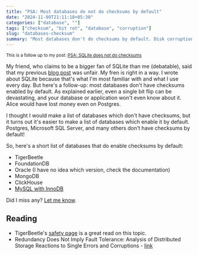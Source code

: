 ```yaml
---
title: "PSA: Most databases do not do checksums by default"
date: "2024-11-09T21:11:18+05:30"
categories: ["database", ""]
tags: ["checksum", "bit rot", "database", "corruption"]
slug: "databases-checksum"
summary: "Most databases don't do checksums by default. Disk corruptions go silently unnoticed."
---
```


<small>This is a follow up to my post: [PSA: SQLite does not do checksums](https://avi.im/blag/2024/sqlite-bit-flip/)</small>

My friend, who claims to be a bigger fan of SQLite than me (debatable), said that my previous [blog post](https://avi.im/blag/2024/sqlite-bit-flip/) was unfair. My fren is right in a way. I wrote about SQLite because that's what I'm most familiar with and what I use every day. But here's a follow-up: most databases don't have checksums enabled by default. As explained earlier, even a single bit flip can be devastating, and your database or application won't even know about it. Alice would have lost money even on Postgres.

I thought I would make a list of databases which don't have checksums, but it turns out it's easier to make a list of databases which enable it by default. Postgres, Microsoft SQL Server, and many others don't have checksums by default!

So, here's a short list of databases that do enable checksums by default:

- TigerBeetle
- FoundationDB
- Oracle (I have no idea which version, check the documentation)
- MongoDB
- ClickHouse
- [MySQL with InnoDB](https://x.com/MarkCallaghanDB/status/1855341370199953671)

Did I miss any? [Let me know](https://x.com/iavins/status/1855256734400663597).

## Reading

- TigerBeetle's [safety page](https://github.com/tigerbeetle/tigerbeetle/blob/main/docs/about/safety.md) is a great read on this topic.
- Redundancy Does Not Imply Fault Tolerance: Analysis of Distributed Storage Reactions to Single Errors and Corruptions - [link](https://www.usenix.org/conference/fast17/technical-sessions/presentation/ganesan)
